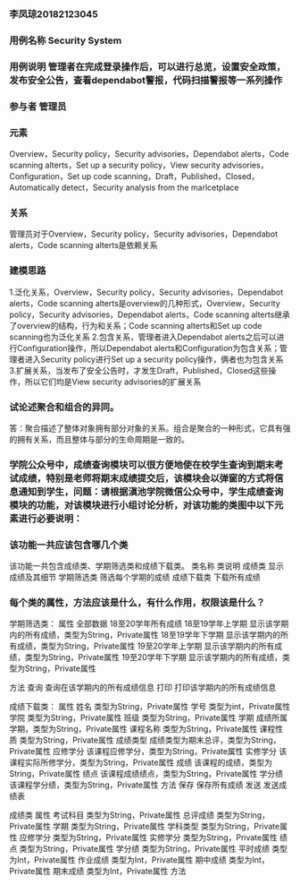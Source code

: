 ### 李凤琼20182123045

### 用例名称	Security System

### 用例说明	管理者在完成登录操作后，可以进行总览，设置安全政策，发布安全公告，查看dependabot警报，代码扫描警报等一系列操作
### 参与者	管理员
### 元素	
Overview，Security policy，Security advisories，Dependabot alerts，Code scanning alterts，Set up a security policy，View security advisories，Configuration，Set up code scanning，Draft，Published，Closed，Automatically detect，Security analysis from the marlcetplace
### 关系	
管理员对于Overview，Security policy，Security advisories，Dependabot alerts，Code scanning alterts是依赖关系
### 建模思路	
1.泛化关系，Overview，Security policy，Security advisories，Dependabot alerts，Code scanning alterts是overview的几种形式，Overview，Security policy，Security advisories，Dependabot alerts，Code scanning alterts继承了overview的结构，行为和关系；Code scanning alterts和Set up code scanning也为泛化关系
2.包含关系，管理者进入Dependabot alerts之后可以进行Configuration操作，所以Dependabot alerts和Configuration为包含关系；管理者进入Security policy进行Set up a security policy操作，俩者也为包含关系
3.扩展关系，当发布了安全公告时，才发生Draft，Published，Closed这些操作，所以它们均是View security advisories的扩展关系
### 试论述聚合和组合的异同。
答：聚合描述了整体对象拥有部分对象的关系。组合是聚合的一种形式，它具有强的拥有关系，而且整体与部分的生命周期是一致的。

### 学院公众号中，成绩查询模块可以很方便地使在校学生查询到期末考试成绩，特别是老师将期末成绩提交后，该模块会以弹窗的方式将信息通知到学生，问题：请根据滇池学院微信公众号中，学生成绩查询模块的功能，对该模块进行小组讨论分析，对该功能的类图中以下元素进行必要说明：
### 该功能一共应该包含哪几个类
该功能一共包含成绩类、学期筛选类和成绩下载类。
类名称	类说明
成绩类	显示成绩及其细节
学期筛选类	筛选每个学期的成绩
成绩下载类	下载所有成绩

### 每个类的属性，方法应该是什么，有什么作用，权限该是什么？
学期筛选类：
属性	全部数据	18至20学年所有成绩
	18至19学年上学期	显示该学期内的所有成绩，类型为String，Private属性
	18至19学年下学期	显示该学期内的所有成绩，类型为String，Private属性
	19至20学年上学期	显示该学期内的所有成绩，类型为String，Private属性
	19至20学年下学期	显示该学期内的所有成绩，类型为String，Private属性

方法	查询	查询在该学期内的所有成绩信息
	打印	打印该学期内的所有成绩信息

成绩下载类：
属性	姓名	类型为String，Private属性
	学号	类型为int，Private属性
	学院	类型为String，Private属性
	班级	类型为String，Private属性
	学期	成绩所属学期，类型为String，Private属性
	课程名称	类型为String，Private属性
	课程性质	类型为String，Private属性
	成绩类型	成绩类型为期末总评，类型为String，Private属性
	应修学分	该课程应修学分，类型为String，Private属性
	实修学分	该课程实际所修学分，类型为String，Private属性
	成绩	该课程的成绩，类型为String，Private属性
	绩点	该课程成绩绩点，类型为String，Private属性
	学分绩	该课程学分绩，类型为String，Private属性
方法	保存	保存所有成绩
	发送	发送成绩表

成绩类
属性	考试科目	类型为String，Private属性
	总评成绩	类型为String，Private属性
	学期	类型为String，Private属性
	学科类型	类型为String，Private属性
	应修学分	类型为String，Private属性
	实修学分	类型为String，Private属性
	绩点	类型为String，Private属性
	学分绩	类型为String，Private属性
	平时成绩	类型为Int，Private属性
	作业成绩	类型为Int，Private属性
	期中成绩	类型为Int，Private属性
	期末成绩	类型为Int，Private属性
方法		
